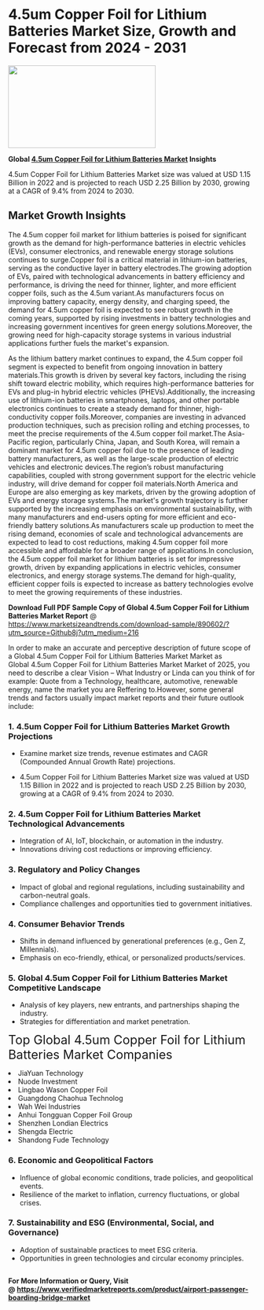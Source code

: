 <H1>4.5um Copper Foil for Lithium Batteries Market Size, Growth and Forecast from 2024 - 2031</H1><img class="aligncenter size-medium wp-image-584254" src="https://thirdeyenews.in/wp-content/uploads/2024/09/Global-Market-Research-300x168.jpeg" alt="" width="300" height="168" /><p><strong>Global&nbsp;<a href="https://www.marketsizeandtrends.com/download-sample/890602/?utm_source=Github8j?utm_medium=216">4.5um Copper Foil for Lithium Batteries Market</a> Insights</strong></p><p>4.5um Copper Foil for Lithium Batteries Market size was valued at USD 1.15 Billion in 2022 and is projected to reach USD 2.25 Billion by 2030, growing at a CAGR of 9.4% from 2024 to 2030.</p><p><h2>Market Growth Insights</h2> <p>The 4.5um copper foil market for lithium batteries is poised for significant growth as the demand for high-performance batteries in electric vehicles (EVs), consumer electronics, and renewable energy storage solutions continues to surge.Copper foil is a critical material in lithium-ion batteries, serving as the conductive layer in battery electrodes.The growing adoption of EVs, paired with technological advancements in battery efficiency and performance, is driving the need for thinner, lighter, and more efficient copper foils, such as the 4.5um variant.As manufacturers focus on improving battery capacity, energy density, and charging speed, the demand for 4.5um copper foil is expected to see robust growth in the coming years, supported by rising investments in battery technologies and increasing government incentives for green energy solutions.Moreover, the growing need for high-capacity storage systems in various industrial applications further fuels the market's expansion.</p> <p>As the lithium battery market continues to expand, the 4.5um copper foil segment is expected to benefit from ongoing innovation in battery materials.This growth is driven by several key factors, including the rising shift toward electric mobility, which requires high-performance batteries for EVs and plug-in hybrid electric vehicles (PHEVs).Additionally, the increasing use of lithium-ion batteries in smartphones, laptops, and other portable electronics continues to create a steady demand for thinner, high-conductivity copper foils.Moreover, companies are investing in advanced production techniques, such as precision rolling and etching processes, to meet the precise requirements of the 4.5um copper foil market.The Asia-Pacific region, particularly China, Japan, and South Korea, will remain a dominant market for 4.5um copper foil due to the presence of leading battery manufacturers, as well as the large-scale production of electric vehicles and electronic devices.The region’s robust manufacturing capabilities, coupled with strong government support for the electric vehicle industry, will drive demand for copper foil materials.North America and Europe are also emerging as key markets, driven by the growing adoption of EVs and energy storage systems.The market's growth trajectory is further supported by the increasing emphasis on environmental sustainability, with many manufacturers and end-users opting for more efficient and eco-friendly battery solutions.As manufacturers scale up production to meet the rising demand, economies of scale and technological advancements are expected to lead to cost reductions, making 4.5um copper foil more accessible and affordable for a broader range of applications.In conclusion, the 4.5um copper foil market for lithium batteries is set for impressive growth, driven by expanding applications in electric vehicles, consumer electronics, and energy storage systems.The demand for high-quality, efficient copper foils is expected to increase as battery technologies evolve to meet the growing requirements of these industries.</p> <p><span class=""><strong>Download Full PDF Sample Copy of Global 4.5um Copper Foil for Lithium Batteries Market Report</strong> @ <a href="https://www.marketsizeandtrends.com/download-sample/890602/?utm_source=Github8j?utm_medium=216" target="_blank">https://www.marketsizeandtrends.com/download-sample/890602/?utm_source=Github8j?utm_medium=216</a></span></p><p>In order to make an accurate and perceptive description of future scope of a Global&nbsp;4.5um Copper Foil for Lithium Batteries Market Market as Global&nbsp;4.5um Copper Foil for Lithium Batteries Market Market of 2025, you need to describe a clear Vision &ndash; What Industry or Linda can you think of for example: Quote from a Technology, healthcare, automotive, renewable energy, name the market you are Reffering to.However, some general trends and factors usually impact market reports and their future outlook include:</p><h3>1.&nbsp;<strong>4.5um Copper Foil for Lithium Batteries Market Growth Projections</strong></h3><ul><li>Examine market size trends, revenue estimates and CAGR (Compounded Annual Growth Rate) projections.</li><li><p>4.5um Copper Foil for Lithium Batteries Market size was valued at USD 1.15 Billion in 2022 and is projected to reach USD 2.25 Billion by 2030, growing at a CAGR of 9.4% from 2024 to 2030.</p></li></ul><h3>2.&nbsp;<strong>4.5um Copper Foil for Lithium Batteries Market Technological Advancements</strong></h3><ul><li>Integration of AI, IoT, blockchain, or automation in the industry.</li><li>Innovations driving cost reductions or improving efficiency.</li></ul><h3>3.&nbsp;<strong>Regulatory and Policy Changes</strong></h3><ul><li>Impact of global and regional regulations, including sustainability and carbon-neutral goals.</li><li>Compliance challenges and opportunities tied to government initiatives.</li></ul><h3>4.&nbsp;<strong>Consumer Behavior Trends</strong></h3><ul><li>Shifts in demand influenced by generational preferences (e.g., Gen Z, Millennials).</li><li>Emphasis on eco-friendly, ethical, or personalized products/services.</li></ul><h3>5.&nbsp;<strong>Global 4.5um Copper Foil for Lithium Batteries Market Competitive Landscape</strong></h3><ul><li>Analysis of key players, new entrants, and partnerships shaping the industry.</li><li>Strategies for differentiation and market penetration.</li></ul><p data-pm-slice="1 1 []"><span style="color: inherit; font-family: inherit; font-size: 25px;">Top Global 4.5um Copper Foil for Lithium Batteries Market Companies</span></p><div class="" data-test-id=""><p><li>JiaYuan Technology</li><li> Nuode Investment</li><li> Lingbao Wason Copper Foil</li><li> Guangdong Chaohua Technolog</li><li> Wah Wei Industries</li><li> Anhui Tongguan Copper Foil Group</li><li> Shenzhen Londian Electrics</li><li> Shengda Electric</li><li> Shandong Fude Technology</li></p></div><h3>6.&nbsp;<strong>Economic and Geopolitical Factors</strong></h3><ul><li>Influence of global economic conditions, trade policies, and geopolitical events.</li><li>Resilience of the market to inflation, currency fluctuations, or global crises.</li></ul><h3>7.&nbsp;<strong>Sustainability and ESG (Environmental, Social, and Governance)</strong></h3><ul><li>Adoption of sustainable practices to meet ESG criteria.</li><li>Opportunities in green technologies and circular economy principles.</li></ul><h2><strong style="font-size: 14px;">For More Information or Query, Visit @&nbsp;</strong><a style="background-color: #ffffff; font-size: 14px;" href="https://www.marketsizeandtrends.com/report/4-5um-copper-foil-for-lithium-batteries-market/" target="_blank">https://www.verifiedmarketreports.com/product/airport-passenger-boarding-bridge-market</a></h2>